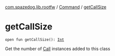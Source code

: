[com.spazedog.lib.rootfw](../index.md) / [Command](index.md) / [getCallSize](.)

# getCallSize

`open fun getCallSize(): `[`Int`](https://kotlinlang.org/api/latest/jvm/stdlib/kotlin/-int/index.html)

Get the number of [Call](-containers/-call/index.md) instances added to this class

